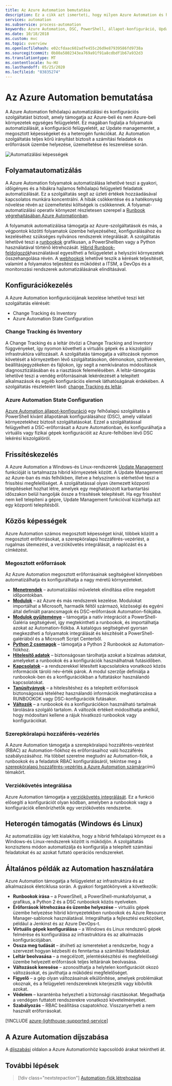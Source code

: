 ```yaml
---
title: Az Azure Automation bemutatása
description: Ez a cikk azt ismerteti, hogy milyen Azure Automation és hogyan használható az infrastruktúra és az alkalmazások életciklusának automatizálására.
services: automation
ms.subservice: process-automation
keywords: Azure Automation, DSC, PowerShell, állapot-konfiguráció, Update Management, Change Tracking, DSC, leltár, runbookok, Python, grafikus
ms.date: 10/18/2018
ms.custom: mvc
ms.topic: overview
ms.openlocfilehash: e02cfdaac602adfe455c26d9e87939586fd9738a
ms.sourcegitcommit: 0b80a5802343ea769a91f91a8cdbdf1b67a932d3
ms.translationtype: MT
ms.contentlocale: hu-HU
ms.lasthandoff: 05/25/2020
ms.locfileid: "83835274"
---
```

# <a name="an-introduction-to-azure-automation"></a>Az Azure Automation bemutatása

A Azure Automation felhőalapú automatizálási és konfigurációs szolgáltatást biztosít, amely támogatja az Azure-beli és nem Azure-beli környezetek egységes felügyeletét. Ez magában foglalja a folyamatok automatizálását, a konfiguráció felügyeletét, az Update managementet, a megosztott képességeket és a heterogén funkciókat. Az Automation szolgáltatás teljes körű irányítást biztosít a számítási feladatok és erőforrások üzembe helyezése, üzemeltetése és leszerelése során.

![Automatizálási képességek](media/automation-overview/automation-overview.png)

## <a name="process-automation"></a>Folyamatautomatizálás

A Azure Automation folyamatok automatizálása lehetővé teszi a gyakori, időigényes és a hibákra hajlamos felhőalapú felügyeleti feladatok automatizálását. Ez a szolgáltatás segít az üzleti értékek hozzáadásával kapcsolatos munkára koncentrálni. A hibák csökkentése és a hatékonyság növelése révén az üzemeltetési költségek is csökkennek. A folyamat-automatizálási operatív környezet részletesen szerepel a [Runbook végrehajtásában Azure Automationban](automation-runbook-execution.md).

A folyamatok automatizálása támogatja az Azure-szolgáltatások és más, a végpontok közötti folyamatok üzembe helyezéséhez, konfigurálásához és kezeléséhez szükséges nyilvános rendszerek integrálását. A szolgáltatás lehetővé teszi a [runbookok](automation-runbook-types.md) grafikusan, a PowerShellben vagy a Python használatával történő létrehozását. [Hibrid Runbook-feldolgozók](automation-hybrid-runbook-worker.md)használatával egyesítheti a felügyeletet a helyszíni környezetek összehangolása révén. A [webhookok](automation-webhooks.md) lehetővé teszik a kérések teljesítését, valamint a folyamatos teljesítést és működést a ITSM, a DevOps és a monitorozási rendszerek automatizálásának elindításával. 

## <a name="configuration-management"></a>Konfigurációkezelés

A Azure Automation konfigurációjának kezelése lehetővé teszi két szolgáltatás elérését:

* Change Tracking és Inventory
* Azure Automation State Configuration

### <a name="change-tracking-and-inventory"></a>Change Tracking és Inventory

A Change Tracking és a leltár ötvözi a Change Tracking and Inventory függvényeket, így nyomon követheti a virtuális gépek és a kiszolgálói infrastruktúra változásait. A szolgáltatás támogatja a változások nyomon követését a környezetben lévő szolgáltatásokon, démonokon, szoftvereken, beállításjegyzékeken és fájlokon, így segít a nemkívánatos módosítások diagnosztizálásában és a riasztások felemelésében. A leltár-támogatás lehetővé teszi a vendég erőforrásainak lekérdezését a telepített alkalmazások és egyéb konfigurációs elemek láthatóságának érdekében. A szolgáltatás részleteiért lásd: [change Tracking és leltár](change-tracking.md).

### <a name="azure-automation-state-configuration"></a>Azure Automation State Configuration

[Azure Automation állapot-konfiguráció](automation-dsc-overview.md) egy felhőalapú szolgáltatás a PowerShell kívánt állapotának konfigurálásához (DSC), amely vállalati környezetekhez biztosít szolgáltatásokat. Ezzel a szolgáltatással felügyelheti a DSC-erőforrásait a Azure Automationban, és konfigurálhatja a virtuális vagy fizikai gépek konfigurációit az Azure-felhőben lévő DSC lekérési kiszolgálóról. 

## <a name="update-management"></a>Frissítéskezelés

A Azure Automation a Windows-és Linux-rendszerek [Update Management](automation-update-management.md) funkcióját is tartalmazza hibrid környezetek között. A Update Management az Azure-ban és más felhőkben, illetve a helyszínen is elérhetővé teszi a frissítési megfelelőséget. A szolgáltatással olyan ütemezett központi telepítéseket hozhat létre, amelyek egy meghatározott karbantartási időszakon belül hangolják össze a frissítések telepítését. Ha egy frissítést nem kell telepíteni a gépre, Update Management funkcióval kizárhatja azt egy központi telepítésből.

## <a name="shared-capabilities"></a>Közös képességek

Azure Automation számos megosztott képességet kínál, többek között a megosztott erőforrásokat, a szerepköralapú hozzáférés-vezérlést, a rugalmas ütemezést, a verziókövetés integrálását, a naplózást és a címkézést.

### <a name="shared-resources"></a><a name="shared-resources"></a>Megosztott erőforrások

Az Azure Automation megosztott erőforrásainak segítségével könnyebben automatizálhatja és konfigurálhatja a nagy méretű környezeteket.

* **[Menetrendek](automation-schedules.md)** – automatizálási műveletek elindítása előre megadott időpontokban.
* **[Modulok](automation-integration-modules.md)** – az Azure és más rendszerek kezelése. Modulokat importálhat a Microsoft, harmadik féltől származó, közösségi és egyéni által definiált parancsmagok és DSC-erőforrások Automation-fiókjába.
* **[Modulok gyűjteménye](automation-runbook-gallery.md)** – támogatja a natív integrációt a PowerShell-Galéria segítségével, így megtekintheti a runbookok, és importálhatja azokat az Automation-fiókba. A katalógus segítségével gyorsan megkezdheti a folyamatok integrálását és készítését a PowerShell-galériából és a Microsoft Script Centerből.
* **[Python 2 csomagok](python-packages.md)** – támogatja a Python 2 Runbookok az Automation-fiókhoz.
* **[Hitelesítő adatok](automation-credentials.md)** – biztonságosan tárolhatja azokat a bizalmas adatokat, amelyeket a runbookok és a konfigurációk használhatnak futásidőben.
* **[Kapcsolatok](automation-connections.md)** – a rendszerekkel létesített kapcsolatokra vonatkozó közös információk tároló név-érték párok. A modul szerzője definiálja a runbookok-ben és a konfigurációkban a futtatáskor használandó kapcsolatokat.
* **[Tanúsítványok](automation-certificates.md)** – a hitelesítéshez és a telepített erőforrások biztonságossá tételéhez használandó információk meghatározása a RUNBOOKOK vagy DSC-konfigurációk futásakor. 
* **[Változók](automation-variables.md)** – a runbookok és a konfigurációkon használható tartalmak tárolására szolgáló tartalom. A változók értékeit módosíthatja anélkül, hogy módosítani kellene a rájuk hivatkozó runbookok vagy konfigurációkat.

### <a name="role-based-access-control"></a>Szerepköralapú hozzáférés-vezérlés

A Azure Automation támogatja a szerepköralapú hozzáférés-vezérlést (RBAC) az Automation-fiókhoz és erőforrásaihoz való hozzáférés szabályozásához. Ha többet szeretne megtudni az Automation-fiók, a runbookok és a feladatok RBAC konfigurálásáról, tekintse meg a [szerepköralapú hozzáférés-vezérlés a Azure Automation számára](automation-role-based-access-control.md)című témakört.

### <a name="source-control-integration"></a>Verziókövetés integrálása

Azure Automation támogatja a [verziókövetés integrálását](source-control-integration.md). Ez a funkció elősegíti a konfigurációt olyan kódban, amelyben a runbookok vagy a konfigurációk ellenőrizhetők egy verziókövetés rendszerbe.

## <a name="heterogeneous-support-windows-and-linux"></a>Heterogén támogatás (Windows és Linux)

Az automatizálás úgy lett kialakítva, hogy a hibrid felhőalapú környezet és a Windows-és Linux-rendszerek között is működjön. A szolgáltatás konzisztens módon automatizálja és konfigurálja a telepített számítási feladatokat és az azokat futtató operációs rendszereket.

## <a name="common-scenarios-for-automation"></a>Általános példák az Automation használatára

Azure Automation támogatja a felügyeletet az infrastruktúra és az alkalmazások életciklusa során. A gyakori forgatókönyvek a következők:

* **Runbookok írása** – a PowerShell, a PowerShell-munkafolyamat, a grafikus, a Python 2 és a DSC runbookok közös nyelveken. 
* **Erőforrások létrehozása és üzembe helyezése** – virtuális gépek üzembe helyezése hibrid környezetekben runbookok és Azure Resource Manager-sablonok használatával. Integrálhatja a fejlesztési eszközöket, például a Jenkinst és az Azure DevOps-t.
* **Virtuális gépek konfigurálása** – a Windows és Linux rendszerű gépek felmérése és konfigurálása az infrastruktúra és az alkalmazás konfigurációjában.
* **Ossza meg tudását** – átviheti az ismereteket a rendszerbe, hogy a szervezet hogyan kézbesíti és fenntartsa a számítási feladatokat. 
* **Leltár beolvasása** – a megcélzott, jelentéskészítési és megfelelőségi üzembe helyezett erőforrások teljes leltárának beolvasása. 
* **Változások keresése** – azonosíthatja a helytelen konfigurációt okozó változásokat, és javíthatja a működési megfelelőséget.
* **Figyelő** – a gép olyan változásainak elkülönítése, amelyek problémákat okoznak, és a felügyeleti rendszereknek kiterjesztik vagy kibővítik azokat.
* **Védelem** – karanténba helyezheti a biztonsági riasztásokat. Megadhatja a vendégen futtatott rendszerekre vonatkozó követelményeket.
* **Szabályozás** – RBAC beállítása csapatokhoz. Visszanyerheti a nem használt erőforrásokat.

[!INCLUDE [azure-lighthouse-supported-service](../../includes/azure-lighthouse-supported-service.md)]

## <a name="pricing-for-azure-automation"></a>A Azure Automation díjszabása

A [díjszabási](https://azure.microsoft.com/pricing/details/automation/) oldalon a Azure Automationhöz kapcsolódó árakat tekintheti át.

## <a name="next-steps"></a>További lépések

> [!div class="nextstepaction"]
> [Automation-fiók létrehozása](automation-quickstart-create-account.md)